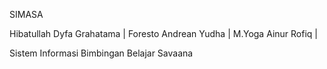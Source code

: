 SIMASA

Hibatullah Dyfa Grahatama |
Foresto Andrean Yudha |
M.Yoga Ainur Rofiq |

Sistem Informasi Bimbingan Belajar Savaana
